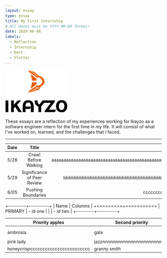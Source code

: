 ```yaml
---
layout: essay
type: essay
title: My First Internship
# All dates must be YYYY-MM-DD format!
date: 2020-06-08
labels:
  - Reflection
  - Internship
  - Dart
  - Flutter
---
```


<img class="" src="../images/logo-ikayzo.png">

These essays are a reflection of my experiences working for Ikayzo as a software engineer intern for the first time in my life. It will consist of what I've worked on, learned, and the challenges that I faced.
<hr>




| Date   |      Title      |  Description |
|----------|:-------------:|------:|
| 5/26 | Crawl Before Walking | aaaaaaaaaaaaaaaaaaaaaaaaaaaaaaaaaaaaaaaaaaaaaaaaaaaaaaaaaaaaaaaaaaa |
| 5/29 | Significance of Peer Review | bbbbbbbbbbbbbbbbbbbbbbbbbbbbbbbbbbbbbbbbbbbbbbbbbbbbbbbbb |
| 6/05 | Pushing Boundaries | ccccccccccccccccccccccccccccc |

+---------+----------+
| Name    | Columns  |
+=========+==========+
| PRIMARY | - id one |
|         | - id two |
+---------+----------+

| Priority apples | Second priority | Third priority |
|-------|--------|---------|
| ambrosia | gala | red deliciousaaaaaaaaaaaaaaaaaaaaaaaaaaaaaaaaaaaaaaaaaa |
| pink lady | jazznnnnnnnnnnnnnnnnnnnnnnnnnn | macintosh |
| honeycrispcccccccccccccccccccccccc | granny smith | fuji |


